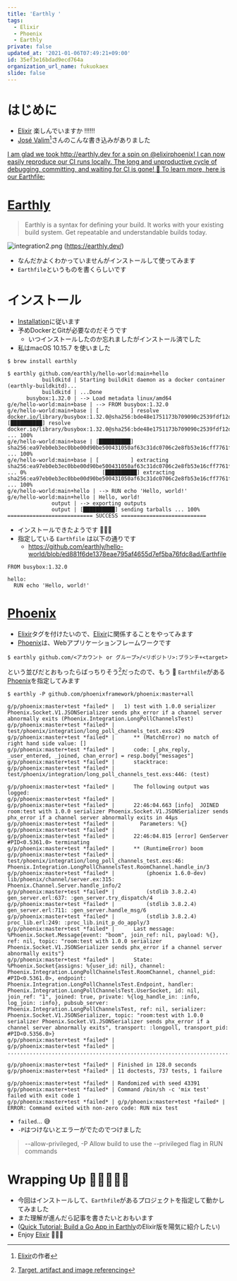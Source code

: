 ```yaml
---
title: 'Earthly '
tags:
  - Elixir
  - Phoenix
  - Earthly
private: false
updated_at: '2021-01-06T07:49:21+09:00'
id: 35ef3e16bdad9ecd764a
organization_url_name: fukuokaex
slide: false
---
```

# はじめに
- [Elixir](https://elixir-lang.org/) 楽しんでいますか :bangbang::bangbang::bangbang:
- [José Valim](https://twitter.com/josevalim)[^1]さんのこんな書き込みがありました

[^1]: [Elixir](https://elixir-lang.org/)の作者

[I am glad we took http://earthly.dev for a spin on @elixirphoenix! I can now easily reproduce our CI runs locally. The long and unproductive cycle of debugging, committing, and waiting for CI is gone! 🎉 To learn more, here is our Earthfile:](https://twitter.com/josevalim/status/1346404430275612683) 

# [Earthly](https://earthly.dev/)
> Earthly is a syntax for defining your build. It works with your existing build system. Get repeatable and understandable builds today.

![integration2.png](https://qiita-image-store.s3.ap-northeast-1.amazonaws.com/0/131808/d45563b4-c6c5-64a2-d6a3-e12e457e2244.png)
(https://earthly.dev/)

- なんだかよくわかっていませんがインストールして使ってみます
- `Earthfile`というものを書くらしいです

# インストール
- [Installation](https://docs.earthly.dev/installation)に従います
- 予めDockerとGitが必要なのだそうです
    - いつインストールしたのか忘れましたがインストール済でした
- 私はmacOS 10.15.7 を使いました

```
$ brew install earthly
```

```
$ earthly github.com/earthly/hello-world:main+hello
           buildkitd | Starting buildkit daemon as a docker container (earthly-buildkitd)...
           buildkitd | ...Done
      busybox:1.32.0 | --> Load metadata linux/amd64
g/e/hello-world:main+base | --> FROM busybox:1.32.0
g/e/hello-world:main+base | [          ] resolve docker.io/library/busybox:1.32.0@sha256:bde48e1751173b709090c2539fdf12d6ba64e88ec7a4301591227ce925f3c678 [██████████] resolve docker.io/library/busybox:1.32.0@sha256:bde48e1751173b709090c2539fdf12d6ba64e88ec7a4301591227ce925f3c678 ... 100%
g/e/hello-world:main+base | [██████████] sha256:ea97eb0eb3ec0bbe00d90be500431050af63c31dc0706c2e8fb53e16cff7761f ... 100%
g/e/hello-world:main+base | [          ] extracting sha256:ea97eb0eb3ec0bbe00d90be500431050af63c31dc0706c2e8fb53e16cff7761f ... 0%                        [██████████] extracting sha256:ea97eb0eb3ec0bbe00d90be500431050af63c31dc0706c2e8fb53e16cff7761f ... 100%
g/e/hello-world:main+hello | --> RUN echo 'Hello, world!'
g/e/hello-world:main+hello | Hello, world!
              output | --> exporting outputs
              output | [██████████] sending tarballs ... 100%
=========================== SUCCESS ===========================
```

- インストールできたようです :tada::tada::tada:
- 指定している `Earthfile` は以下の通りです
    - https://github.com/earthly/hello-world/blob/ed881f6de1378eae795af4655d7ef5ba76fdc8ad/Earthfile

```Earthfile
FROM busybox:1.32.0

hello:
  RUN echo 'Hello, world!'
```

# [Phoenix](https://www.phoenixframework.org/)
- [Elixir](https://qiita.com/tags/elixir)タグを付けたいので、[Elixir](https://elixir-lang.org/)に関係することをやってみます
- [Phoenix](https://www.phoenixframework.org/)は、Webアプリケーションフレームワークです

```
$ earthly github.com/<アカウント or グループ>/<リポジトリ>:ブランチ+<target>
```
という並びだとおもったらばっちりそう[^2]だったので、もう :rocket: `Earthfile`がある[Phoenix](https://www.phoenixframework.org/)を指定してみます

[^2]: [Target, artifact and image referencing](https://docs.earthly.dev/guides/target-ref)


```
$ earthly -P github.com/phoenixframework/phoenix:master+all  

g/p/phoenix:master+test *failed* |   1) test with 1.0.0 serializer Phoenix.Socket.V1.JSONSerializer sends phx_error if a channel server abnormally exits (Phoenix.Integration.LongPollChannelsTest)
g/p/phoenix:master+test *failed* |      test/phoenix/integration/long_poll_channels_test.exs:429
g/p/phoenix:master+test *failed* |      ** (MatchError) no match of right hand side value: []
g/p/phoenix:master+test *failed* |      code: [_phx_reply, _user_entered, _joined, chan_error] = resp.body["messages"]
g/p/phoenix:master+test *failed* |      stacktrace:
g/p/phoenix:master+test *failed* |        test/phoenix/integration/long_poll_channels_test.exs:446: (test)

g/p/phoenix:master+test *failed* |      The following output was logged:
g/p/phoenix:master+test *failed* |      
g/p/phoenix:master+test *failed* |      22:46:04.663 [info]  JOINED room:test with 1.0.0 serializer Phoenix.Socket.V1.JSONSerializer sends phx_error if a channel server abnormally exits in 44µs
g/p/phoenix:master+test *failed* |        Parameters: %{}
g/p/phoenix:master+test *failed* |      
g/p/phoenix:master+test *failed* |      22:46:04.815 [error] GenServer #PID<0.5361.0> terminating
g/p/phoenix:master+test *failed* |      ** (RuntimeError) boom
g/p/phoenix:master+test *failed* |          test/phoenix/integration/long_poll_channels_test.exs:46: Phoenix.Integration.LongPollChannelsTest.RoomChannel.handle_in/3
g/p/phoenix:master+test *failed* |          (phoenix 1.6.0-dev) lib/phoenix/channel/server.ex:315: Phoenix.Channel.Server.handle_info/2
g/p/phoenix:master+test *failed* |          (stdlib 3.8.2.4) gen_server.erl:637: :gen_server.try_dispatch/4
g/p/phoenix:master+test *failed* |          (stdlib 3.8.2.4) gen_server.erl:711: :gen_server.handle_msg/6
g/p/phoenix:master+test *failed* |          (stdlib 3.8.2.4) proc_lib.erl:249: :proc_lib.init_p_do_apply/3
g/p/phoenix:master+test *failed* |      Last message: %Phoenix.Socket.Message{event: "boom", join_ref: nil, payload: %{}, ref: nil, topic: "room:test with 1.0.0 serializer Phoenix.Socket.V1.JSONSerializer sends phx_error if a channel server abnormally exits"}
g/p/phoenix:master+test *failed* |      State: %Phoenix.Socket{assigns: %{user_id: nil}, channel: Phoenix.Integration.LongPollChannelsTest.RoomChannel, channel_pid: #PID<0.5361.0>, endpoint: Phoenix.Integration.LongPollChannelsTest.Endpoint, handler: Phoenix.Integration.LongPollChannelsTest.UserSocket, id: nil, join_ref: "1", joined: true, private: %{log_handle_in: :info, log_join: :info}, pubsub_server: Phoenix.Integration.LongPollChannelsTest, ref: nil, serializer: Phoenix.Socket.V1.JSONSerializer, topic: "room:test with 1.0.0 serializer Phoenix.Socket.V1.JSONSerializer sends phx_error if a channel server abnormally exits", transport: :longpoll, transport_pid: #PID<0.5356.0>}
g/p/phoenix:master+test *failed* |      
g/p/phoenix:master+test *failed* | ....................................................................................................................

g/p/phoenix:master+test *failed* | Finished in 128.0 seconds
g/p/phoenix:master+test *failed* | 11 doctests, 737 tests, 1 failure

g/p/phoenix:master+test *failed* | Randomized with seed 43391
g/p/phoenix:master+test *failed* | Command /bin/sh -c 'mix test' failed with exit code 1
g/p/phoenix:master+test *failed* | g/p/phoenix:master+test *failed* | ERROR: Command exited with non-zero code: RUN mix test
```

- `failed`... :sweat_smile: 
- `-P`はつけないとエラーがでたのでつけました

> --allow-privileged, -P          Allow build to use the --privileged flag in RUN commands

# Wrapping Up 🎍🎍🎍🎍🎍
- 今回はインストールして、`Earthfile`があるプロジェクトを指定して動かしてみました
- また理解が進んだら記事を書きたいとおもいます
- ([Quick Tutorial: Build a Go App in Earthly](https://www.youtube.com/watch?v=B7Q7S2lpshw)のElixir版を陽気に紹介したい)
- Enjoy [Elixir](https://elixir-lang.org/) 🚀🚀🚀
